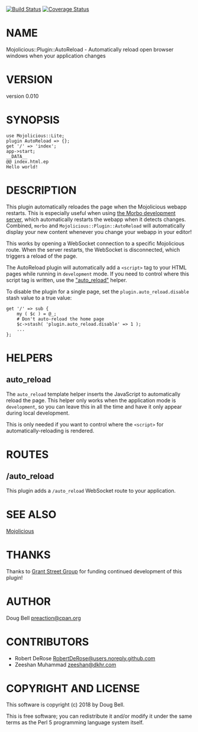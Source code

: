 [![Build Status](https://travis-ci.org/preaction/Mojolicious-Plugin-AutoReload.svg?branch=master)](https://travis-ci.org/preaction/Mojolicious-Plugin-AutoReload)
[![Coverage Status](https://coveralls.io/repos/preaction/Mojolicious-Plugin-AutoReload/badge.svg?branch=master)](https://coveralls.io/r/preaction/Mojolicious-Plugin-AutoReload?branch=master)

# NAME

Mojolicious::Plugin::AutoReload - Automatically reload open browser windows when your application changes

# VERSION

version 0.010

# SYNOPSIS

    use Mojolicious::Lite;
    plugin AutoReload => {};
    get '/' => 'index';
    app->start;
    __DATA__
    @@ index.html.ep
    Hello world!

# DESCRIPTION

This plugin automatically reloades the page when the Mojolicious webapp
restarts.  This is especially useful when using [the Morbo development
server](http://mojolicious.org/perldoc/Mojolicious/Guides/Tutorial#Reloading),
which automatically restarts the webapp when it detects changes.
Combined, `morbo` and `Mojolicious::Plugin::AutoReload` will
automatically display your new content whenever you change your webapp
in your editor!

This works by opening a WebSocket connection to a specific Mojolicious
route. When the server restarts, the WebSocket is disconnected, which
triggers a reload of the page.

The AutoReload plugin will automatically add a `<script>` tag to
your HTML pages while running in `development` mode. If you need to
control where this script tag is written, use the ["auto\_reload"](#auto_reload)
helper.

To disable the plugin for a single page, set the `plugin.auto_reload.disable` stash value to a true value:

    get '/' => sub {
        my ( $c ) = @_;
        # Don't auto-reload the home page
        $c->stash( 'plugin.auto_reload.disable' => 1 );
        ...
    };

# HELPERS

## auto\_reload

The `auto_reload` template helper inserts the JavaScript to
automatically reload the page. This helper only works when the
application mode is `development`, so you can leave this in all the
time and have it only appear during local development.

This is only needed if you want to control where the `<script>`
for automatically-reloading is rendered.

# ROUTES

## /auto\_reload

This plugin adds a `/auto_reload` WebSocket route to your application.

# SEE ALSO

[Mojolicious](https://metacpan.org/pod/Mojolicious)

# THANKS

Thanks to [Grant Street Group](https://grantstreet.com) for funding
continued development of this plugin!

# AUTHOR

Doug Bell <preaction@cpan.org>

# CONTRIBUTORS

- Robert DeRose <RobertDeRose@users.noreply.github.com>
- Zeeshan Muhammad <zeeshan@dkhr.com>

# COPYRIGHT AND LICENSE

This software is copyright (c) 2018 by Doug Bell.

This is free software; you can redistribute it and/or modify it under
the same terms as the Perl 5 programming language system itself.
